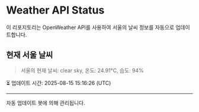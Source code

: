 
# Weather API Status

이 리포지토리는 OpenWeather API를 사용하여 서울의 날씨 정보를 자동으로 업데이트합니다.

## 현재 서울 날씨
> 서울의 현재 날씨: clear sky, 온도: 24.91°C, 습도: 94%

⏳ 업데이트 시간: 2025-08-15 15:16:26 (UTC)

---
자동 업데이트 봇에 의해 관리됩니다.
